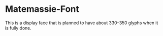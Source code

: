 # Matemassie-Font
This is a display face that is planned to have about 330–350 glyphs when it is fully done.
